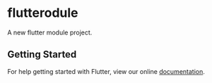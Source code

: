 # flutterodule

A new flutter module project.

## Getting Started

For help getting started with Flutter, view our online
[documentation](https://flutter.dev/).
